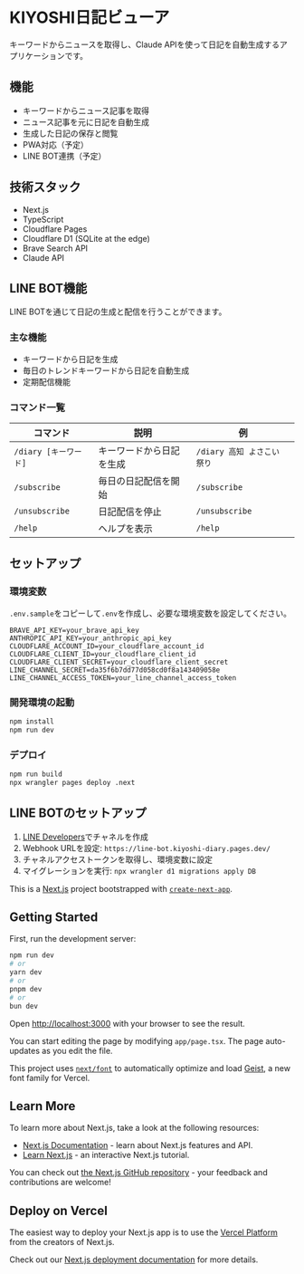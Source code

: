# KIYOSHI日記ビューア

キーワードからニュースを取得し、Claude APIを使って日記を自動生成するアプリケーションです。

## 機能

- キーワードからニュース記事を取得
- ニュース記事を元に日記を自動生成
- 生成した日記の保存と閲覧
- PWA対応（予定）
- LINE BOT連携（予定）

## 技術スタック

- Next.js
- TypeScript
- Cloudflare Pages
- Cloudflare D1 (SQLite at the edge)
- Brave Search API
- Claude API

## LINE BOT機能

LINE BOTを通じて日記の生成と配信を行うことができます。

### 主な機能

- キーワードから日記を生成
- 毎日のトレンドキーワードから日記を自動生成
- 定期配信機能

### コマンド一覧

| コマンド | 説明 | 例 |
|---------|------|-----|
| `/diary [キーワード]` | キーワードから日記を生成 | `/diary 高知 よさこい 祭り` |
| `/subscribe` | 毎日の日記配信を開始 | `/subscribe` |
| `/unsubscribe` | 日記配信を停止 | `/unsubscribe` |
| `/help` | ヘルプを表示 | `/help` |

## セットアップ

### 環境変数

`.env.sample`をコピーして`.env`を作成し、必要な環境変数を設定してください。

```
BRAVE_API_KEY=your_brave_api_key
ANTHROPIC_API_KEY=your_anthropic_api_key
CLOUDFLARE_ACCOUNT_ID=your_cloudflare_account_id
CLOUDFLARE_CLIENT_ID=your_cloudflare_client_id
CLOUDFLARE_CLIENT_SECRET=your_cloudflare_client_secret
LINE_CHANNEL_SECRET=da35f6b7dd77d058cd0f8a143409058e
LINE_CHANNEL_ACCESS_TOKEN=your_line_channel_access_token
```

### 開発環境の起動

```bash
npm install
npm run dev
```

### デプロイ

```bash
npm run build
npx wrangler pages deploy .next
```

## LINE BOTのセットアップ

1. [LINE Developers](https://developers.line.biz/)でチャネルを作成
2. Webhook URLを設定: `https://line-bot.kiyoshi-diary.pages.dev/`
3. チャネルアクセストークンを取得し、環境変数に設定
4. マイグレーションを実行: `npx wrangler d1 migrations apply DB`

This is a [Next.js](https://nextjs.org) project bootstrapped with [`create-next-app`](https://nextjs.org/docs/app/api-reference/cli/create-next-app).

## Getting Started

First, run the development server:

```bash
npm run dev
# or
yarn dev
# or
pnpm dev
# or
bun dev
```

Open [http://localhost:3000](http://localhost:3000) with your browser to see the result.

You can start editing the page by modifying `app/page.tsx`. The page auto-updates as you edit the file.

This project uses [`next/font`](https://nextjs.org/docs/app/building-your-application/optimizing/fonts) to automatically optimize and load [Geist](https://vercel.com/font), a new font family for Vercel.

## Learn More

To learn more about Next.js, take a look at the following resources:

- [Next.js Documentation](https://nextjs.org/docs) - learn about Next.js features and API.
- [Learn Next.js](https://nextjs.org/learn) - an interactive Next.js tutorial.

You can check out [the Next.js GitHub repository](https://github.com/vercel/next.js) - your feedback and contributions are welcome!

## Deploy on Vercel

The easiest way to deploy your Next.js app is to use the [Vercel Platform](https://vercel.com/new?utm_medium=default-template&filter=next.js&utm_source=create-next-app&utm_campaign=create-next-app-readme) from the creators of Next.js.

Check out our [Next.js deployment documentation](https://nextjs.org/docs/app/building-your-application/deploying) for more details.
